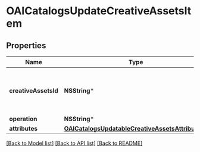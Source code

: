 # OAICatalogsUpdateCreativeAssetsItem

## Properties
Name | Type | Description | Notes
------------ | ------------- | ------------- | -------------
**creativeAssetsId** | **NSString*** | The catalog creative assets item id in the merchant namespace | 
**operation** | **NSString*** |  | 
**attributes** | [**OAICatalogsUpdatableCreativeAssetsAttributes***](OAICatalogsUpdatableCreativeAssetsAttributes.md) |  | 

[[Back to Model list]](../README.md#documentation-for-models) [[Back to API list]](../README.md#documentation-for-api-endpoints) [[Back to README]](../README.md)


